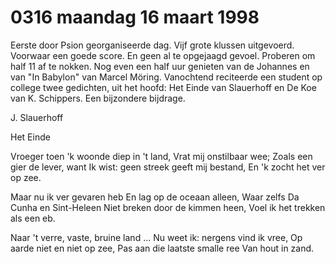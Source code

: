 # 0316 maandag 16 maart 1998
Eerste door Psion georganiseerde dag. Vijf grote klussen uitgevoerd. Voorwaar een goede score. En geen al te opgejaagd gevoel. Proberen om half 11 af te nokken. Nog even een half uur genieten van de Johannes en van "In Babylon" van Marcel Möring. Vanochtend reciteerde een student op college twee gedichten, uit het hoofd: Het Einde van Slauerhoff en De Koe van K. Schippers. Een bijzondere bijdrage. 

J. Slauerhoff

Het Einde

Vroeger toen 'k woonde diep in 't land,
Vrat mij onstilbaar wee;
Zoals een gier de lever, want
Ik wist: geen streek geeft mij bestand,
En 'k zocht het ver op zee.

Maar nu ik ver gevaren heb
En lag op de oceaan alleen,
Waar zelfs Da Cunha en Sint-Heleen
Niet breken door de kimmen heen,
Voel ik het trekken als een eb.

Naar 't verre, vaste, bruine land ...
Nu weet ik: nergens vind ik vree,
Op aarde niet en niet op zee,
Pas aan die laatste smalle ree
Van hout in zand.
